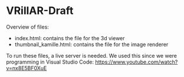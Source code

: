 # VRillAR-Draft

Overview of files:
- index.html: contains the file for the 3d viewer
- thumbnail_kamille.html: contains the file for the image renderer

To run these files, a live server is needed. We used this since we were programming in Visual Studio Code: https://www.youtube.com/watch?v=nx8E5BF0XuE
